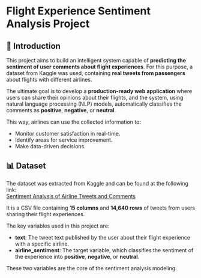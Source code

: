 # Flight Experience Sentiment Analysis Project

## 📌 Introduction

This project aims to build an intelligent system capable of **predicting the sentiment of user comments about flight experiences**. For this purpose, a dataset from Kaggle was used, containing **real tweets from passengers** about flights with different airlines.

The ultimate goal is to develop a **production-ready web application** where users can share their opinions about their flights, and the system, using natural language processing (NLP) models, automatically classifies the comments as **positive**, **negative**, or **neutral**.

This way, airlines can use the collected information to:

- Monitor customer satisfaction in real-time.
- Identify areas for service improvement.
- Make data-driven decisions.

## 📊 Dataset

The dataset was extracted from Kaggle and can be found at the following link:  
[Sentiment Analysis of Airline Tweets and Comments](https://www.kaggle.com/code/serkanp/sentiment-analysis-of-airline-tweets-and-comments)

It is a CSV file containing **15 columns** and **14,640 rows** of tweets from users sharing their flight experiences.

The key variables used in this project are:  
- **text**: The tweet text published by the user about their flight experience with a specific airline.  
- **airline_sentiment**: The target variable, which classifies the sentiment of the experience into **positive**, **negative**, or **neutral**.

These two variables are the core of the sentiment analysis modeling.

